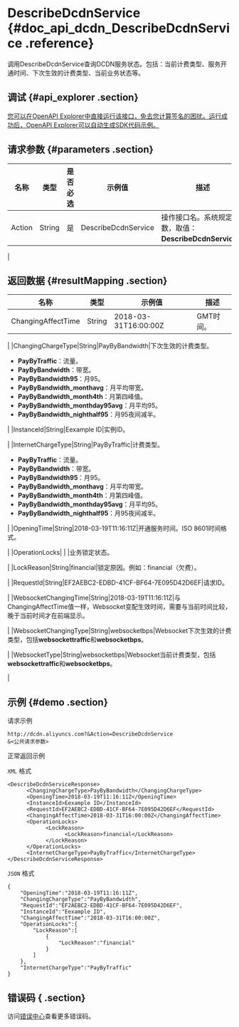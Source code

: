 # DescribeDcdnService {#doc_api_dcdn_DescribeDcdnService .reference}

调用DescribeDcdnService查询DCDN服务状态。包括：当前计费类型、服务开通时间、下次生效的计费类型、当前业务状态等。

## 调试 {#api_explorer .section}

[您可以在OpenAPI Explorer中直接运行该接口，免去您计算签名的困扰。运行成功后，OpenAPI Explorer可以自动生成SDK代码示例。](https://api.aliyun.com/#product=dcdn&api=DescribeDcdnService&type=RPC&version=2018-01-15)

## 请求参数 {#parameters .section}

|名称|类型|是否必选|示例值|描述|
|--|--|----|---|--|
|Action|String|是|DescribeDcdnService|操作接口名。系统规定参数，取值：**DescribeDcdnService**。

 |

## 返回数据 {#resultMapping .section}

|名称|类型|示例值|描述|
|--|--|---|--|
|ChangingAffectTime|String|2018-03-31T16:00:00Z|GMT时间。

 |
|ChangingChargeType|String|PayByBandwidth|下次生效的计费类型。

 -   **PayByTraffic**：流量。
-   **PayByBandwidth**：带宽。
-   **PayByBandwidth95**：月95。
-   **PayByBandwidth\_monthavg**：月平均带宽。
-   **PayByBandwidth\_month4th**：月第四峰值。
-   **PayByBandwidth\_monthday95avg**：月平均95。
-   **PayByBandwidth\_nighthalf95**：月95夜间减半。

 |
|InstanceId|String|Eexample ID|实例ID。

 |
|InternetChargeType|String|PayByTraffic|计费类型。

 -   **PayByTraffic**：流量。
-   **PayByBandwidth**：带宽。
-   **PayByBandwidth95**：月95。
-   **PayByBandwidth\_monthavg**：月平均带宽。
-   **PayByBandwidth\_month4th**：月第四峰值。
-   **PayByBandwidth\_monthday95avg**：月平均95。
-   **PayByBandwidth\_nighthalf95**：月95夜间减半。

 |
|OpeningTime|String|2018-03-19T11:16:11Z|开通服务时间。ISO 8601时间格式。

 |
|OperationLocks| | |业务锁定状态。

 |
|LockReason|String|financial|锁定原因。例如：financial（欠费）。

 |
|RequestId|String|EF2AEBC2-EDBD-41CF-BF64-7E095D42D6EF|请求ID。

 |
|WebsocketChangingTime|String|2018-03-19T11:16:11Z|与ChangingAffectTime值一样，Websocket变配生效时间，需要与当前时间比较，晚于当前时间才在前端显示。

 |
|WebsocketChangingType|String|websocketbps|Websocket下次生效的计费类型，包括**websockettraffic**和**websocketbps**。

 |
|WebsocketType|String|websocketbps|Websocket当前计费类型，包括**websockettraffic**和**websocketbps**。

 |

## 示例 {#demo .section}

请求示例

``` {#request_demo}
http://dcdn.aliyuncs.com?&Action=DescribeDcdnService
&<公共请求参数>
```

正常返回示例

`XML` 格式

``` {#xml_return_success_demo}
<DescribeDcdnServiceResponse>
	  <ChangingChargeType>PayByBandwidth</ChangingChargeType>
	  <OpeningTime>2018-03-19T11:16:11Z</OpeningTime>
	  <InstanceId>Eexample ID</InstanceId>
	  <RequestId>EF2AEBC2-EDBD-41CF-BF64-7E095D42D6EF</RequestId>
	  <ChangingAffectTime>2018-03-31T16:00:00Z</ChangingAffectTime>
	  <OperationLocks>
		    <LockReason>
			      <LockReason>financial</LockReason>
		    </LockReason>
	  </OperationLocks>
	  <InternetChargeType>PayByTraffic</InternetChargeType>
</DescribeDcdnServiceResponse>
```

`JSON` 格式

``` {#json_return_success_demo}
{
	"OpeningTime":"2018-03-19T11:16:11Z",
	"ChangingChargeType":"PayByBandwidth",
	"RequestId":"EF2AEBC2-EDBD-41CF-BF64-7E095D42D6EF",
	"InstanceId":"Eexample ID",
	"ChangingAffectTime":"2018-03-31T16:00:00Z",
	"OperationLocks":{
		"LockReason":[
			{
				"LockReason":"financial"
			}
		]
	},
	"InternetChargeType":"PayByTraffic"
}
```

## 错误码 { .section}

访问[错误中心](https://error-center.aliyun.com/status/product/dcdn)查看更多错误码。

